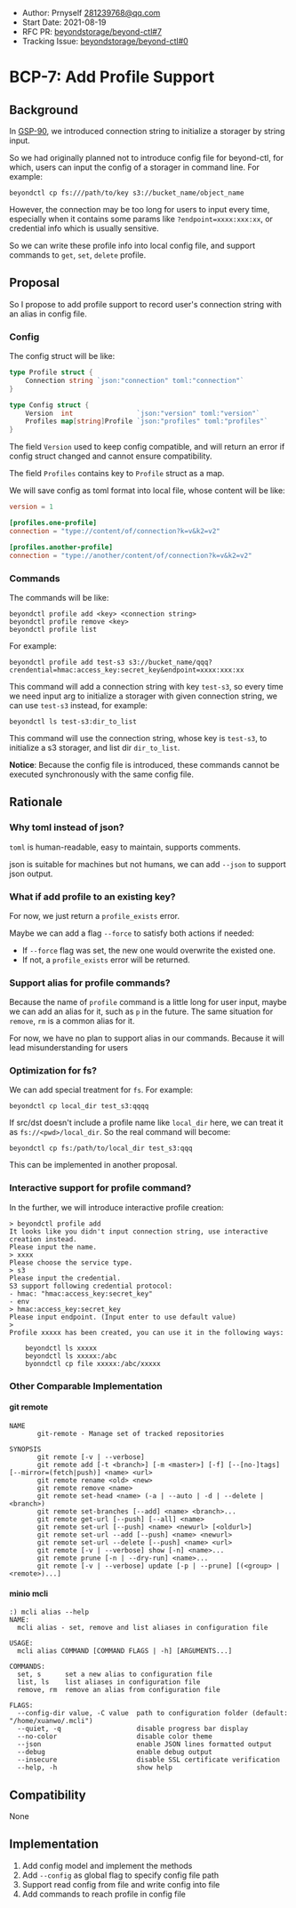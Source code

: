 - Author: Prnyself <281239768@qq.com>
- Start Date: 2021-08-19
- RFC PR: [beyondstorage/beyond-ctl#7](https://github.com/beyondstorage/beyond-ctl/pull/7)
- Tracking Issue: [beyondstorage/beyond-ctl#0](https://github.com/beyondstorage/beyond-ctl/issues/0)

# BCP-7: Add Profile Support

## Background

In [GSP-90], we introduced connection string to initialize a storager by string input.

So we had originally planned not to introduce config file for beyond-ctl, for which, users can input the config of a
storager in command line. For example:

```
beyondctl cp fs:///path/to/key s3://bucket_name/object_name
```

However, the connection may be too long for users to input every time, especially when it contains some params
like `?endpoint=xxxx:xxx:xx`, or credential info which is usually sensitive.

So we can write these profile info into local config file, and support commands to `get`,
`set`, `delete` profile.

## Proposal

So I propose to add profile support to record user's connection string with an alias in config file.

### Config

The config struct will be like:

```go
type Profile struct {
    Connection string `json:"connection" toml:"connection"`
}

type Config struct {
    Version  int                `json:"version" toml:"version"`
    Profiles map[string]Profile `json:"profiles" toml:"profiles"`
}
```

The field `Version` used to keep config compatible, and will return an error if config struct changed and cannot ensure
compatibility.

The field `Profiles` contains key to `Profile` struct as a map.

We will save config as toml format into local file, whose content will be like:

```toml
version = 1

[profiles.one-profile]
connection = "type://content/of/connection?k=v&k2=v2"

[profiles.another-profile]
connection = "type://another/content/of/connection?k=v&k2=v2"
```

### Commands

The commands will be like:

```
beyondctl profile add <key> <connection string>
beyondctl profile remove <key>
beyondctl profile list
```

For example:

```
beyondctl profile add test-s3 s3://bucket_name/qqq?crendential=hmac:access_key:secret_key&endpoint=xxxx:xxx:xx
```

This command will add a connection string with key `test-s3`, so every time we need input arg to initialize a storager
with given connection string, we can use `test-s3` instead, for example:

```
beyondctl ls test-s3:dir_to_list
```

This command will use the connection string, whose key is `test-s3`, to initialize a s3 storager, and list
dir `dir_to_list`.

**Notice**: Because the config file is introduced, these commands cannot be executed synchronously with the same config
file.

## Rationale

### Why toml instead of json?

`toml` is human-readable, easy to maintain, supports comments.

json is suitable for machines but not humans, we can add `--json` to support json output.

### What if add profile to an existing key?

For now, we just return a `profile_exists` error.

Maybe we can add a flag `--force` to satisfy both actions if needed:

- If `--force` flag was set, the new one would overwrite the existed one. 
- If not, a `profile_exists` error will be returned. 

### Support alias for profile commands?

Because the name of `profile` command is a little long for user input, maybe we can add an alias
for it, such as `p` in the future. The same situation for `remove`, `rm` is a common alias for it.

For now, we have no plan to support alias in our commands. Because it will lead misunderstanding for users 

### Optimization for fs?

We can add special treatment for `fs`. For example:

```
beyondctl cp local_dir test_s3:qqqq
```

If src/dst doesn't include a profile name like `local_dir` here, we can treat it as `fs://<pwd>/local_dir`. So the real command will become:

```
beyondctl cp fs:/path/to/local_dir test_s3:qqq
```

This can be implemented in another proposal.

### Interactive support for profile command?

In the further, we will introduce interactive profile creation:

```shell
> beyondctl profile add
It looks like you didn't input connection string, use interactive creation instead.
Please input the name.
> xxxx
Please choose the service type.
> s3
Please input the credential.
S3 support following credential protocol:
- hmac: "hmac:access_key:secret_key"
- env
> hmac:access_key:secret_key
Please input endpoint. (Input enter to use default value)
>
Profile xxxxx has been created, you can use it in the following ways:

    beyondctl ls xxxxx
    beyondctl ls xxxxx:/abc
    byonndctl cp file xxxxx:/abc/xxxxx
```

### Other Comparable Implementation

#### git remote

```
NAME
       git-remote - Manage set of tracked repositories

SYNOPSIS
       git remote [-v | --verbose]
       git remote add [-t <branch>] [-m <master>] [-f] [--[no-]tags] [--mirror=(fetch|push)] <name> <url>
       git remote rename <old> <new>
       git remote remove <name>
       git remote set-head <name> (-a | --auto | -d | --delete | <branch>)
       git remote set-branches [--add] <name> <branch>...
       git remote get-url [--push] [--all] <name>
       git remote set-url [--push] <name> <newurl> [<oldurl>]
       git remote set-url --add [--push] <name> <newurl>
       git remote set-url --delete [--push] <name> <url>
       git remote [-v | --verbose] show [-n] <name>...
       git remote prune [-n | --dry-run] <name>...
       git remote [-v | --verbose] update [-p | --prune] [(<group> | <remote>)...]
```

#### minio mcli

```
:) mcli alias --help
NAME:
  mcli alias - set, remove and list aliases in configuration file

USAGE:
  mcli alias COMMAND [COMMAND FLAGS | -h] [ARGUMENTS...]

COMMANDS:
  set, s      set a new alias to configuration file
  list, ls    list aliases in configuration file
  remove, rm  remove an alias from configuration file

FLAGS:
  --config-dir value, -C value  path to configuration folder (default: "/home/xuanwo/.mcli")
  --quiet, -q                   disable progress bar display
  --no-color                    disable color theme
  --json                        enable JSON lines formatted output
  --debug                       enable debug output
  --insecure                    disable SSL certificate verification
  --help, -h                    show help
```

## Compatibility

None

## Implementation

1. Add config model and implement the methods
2. Add `--config` as global flag to specify config file path
3. Support read config from file and write config into file
4. Add commands to reach profile in config file

[GSP-90]: https://github.com/beyondstorage/specs/pull/90